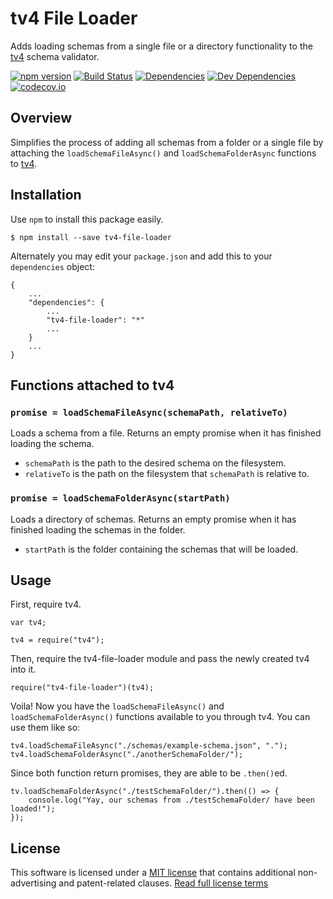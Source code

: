 tv4 File Loader
===============

Adds loading schemas from a single file or a directory functionality to the [tv4](https://www.npmjs.com/package/tv4) schema validator.

[![npm version][npm-badge]][npm-link]
[![Build Status][travis-badge]][travis-link]
[![Dependencies][dependencies-badge]][dependencies-link]
[![Dev Dependencies][devdependencies-badge]][devdependencies-link]
[![codecov.io][codecov-badge]][codecov-link]


Overview
--------

Simplifies the process of adding all schemas from a folder or a single file by attaching the `loadSchemaFileAsync()` and `loadSchemaFolderAsync` functions to [tv4](https://www.npmjs.com/package/tv4).


Installation
------------

Use `npm` to install this package easily.

    $ npm install --save tv4-file-loader

Alternately you may edit your `package.json` and add this to your `dependencies` object:

    {
        ...
        "dependencies": {
            ...
            "tv4-file-loader": "*"
            ...
        }
        ...
    }


Functions attached to tv4
-------------------------

### `promise = loadSchemaFileAsync(schemaPath, relativeTo)`

Loads a schema from a file. Returns an empty promise when it has finished loading the schema.

- `schemaPath` is the path to the desired schema on the filesystem.
- `relativeTo` is the path on the filesystem that `schemaPath` is relative to.


### `promise = loadSchemaFolderAsync(startPath)`

Loads a directory of schemas. Returns an empty promise when it has finished loading the schemas in the folder.

- `startPath` is the folder containing the schemas that will be loaded.


Usage
-----

First, require tv4.

    var tv4;

    tv4 = require("tv4");

Then, require the tv4-file-loader module and pass the newly created tv4 into it.

    require("tv4-file-loader")(tv4);

Voila! Now you have the `loadSchemaFileAsync()` and `loadSchemaFolderAsync()` functions available to you through tv4. You can use them like so:

    tv4.loadSchemaFileAsync("./schemas/example-schema.json", ".");
    tv4.loadSchemaFolderAsync("./anotherSchemaFolder/");

Since both function return promises, they are able to be `.then()`ed.

    tv.loadSchemaFolderAsync("./testSchemaFolder/").then(() => {
        console.log("Yay, our schemas from ./testSchemaFolder/ have been loaded!");
    });


License
-------

This software is licensed under a [MIT license][LICENSE] that contains additional non-advertising and patent-related clauses. [Read full license terms][LICENSE]


[codecov-badge]: https://img.shields.io/codecov/c/github/connected-world-services/tv4-file-loader/master.svg
[codecov-link]: https://codecov.io/github/connected-world-services/tv4-file-loader?branch=master
[dependencies-badge]: https://img.shields.io/david/connected-world-services/tv4-file-loader.svg
[dependencies-link]: https://david-dm.org/connected-world-services/tv4-file-loader
[devdependencies-badge]: https://img.shields.io/david/dev/connected-world-services/tv4-file-loader.svg
[devdependencies-link]: https://david-dm.org/connected-world-services/tv4-file-loader#info=devDependencies
[LICENSE]: LICENSE.md
[npm-badge]: https://img.shields.io/npm/v/tv4-file-loader.svg
[npm-link]: https://npmjs.org/package/tv4-file-loader
[travis-badge]: https://img.shields.io/travis/connected-world-services/tv4-file-loader/master.svg
[travis-link]: http://travis-ci.org/connected-world-services/tv4-file-loader

